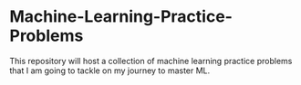 # Machine-Learning-Practice-Problems
This repository will host a collection of machine learning practice problems that I am going to tackle on my journey to master ML.

